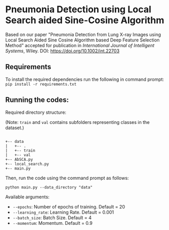 # Pneumonia Detection using Local Search aided Sine-Cosine Algorithm
Based on our paper "Pneumonia Detection from Lung X-ray Images using Local Search Aided Sine Cosine Algorithm based Deep Feature Selection Method" accepted for publication in _International Journal of Intelligent Systems_, Wiley. DOI: https://doi.org/10.1002/int.22703

## Requirements
To install the required dependencies run the following in command prompt:
`pip install -r requirements.txt`

## Running the codes:
Required directory structure:

(Note: ``train`` and ``val`` contains subfolders representing classes in the dataset.)

```

+-- data
|   +-- .
|   +-- train
|   +-- val
+-- AbSCA.py
+-- local_search.py
+-- main.py

```
Then, run the code using the command prompt as follows:

`python main.py --data_directory "data"`

Available arguments:
- `--epochs`: Number of epochs of training. Default = 20
- `--learning_rate`: Learning Rate. Default = 0.001
- `--batch_size`: Batch Size. Default = 4
- `--momentum`: Momentum. Default = 0.9
